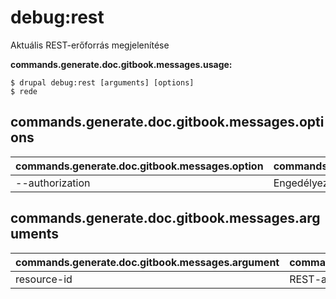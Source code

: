 # debug:rest
Aktuális REST-erőforrás megjelenítése

**commands.generate.doc.gitbook.messages.usage:**
```
$ drupal debug:rest [arguments] [options]
$ rede  
```

## commands.generate.doc.gitbook.messages.options
commands.generate.doc.gitbook.messages.option | commands.generate.doc.gitbook.messages.details
-------|-------------
--authorization | Engedélyezett | tilott állapotú REST-erőforrás

## commands.generate.doc.gitbook.messages.arguments
commands.generate.doc.gitbook.messages.argument | commands.generate.doc.gitbook.messages.details
---------|-------------
resource-id | REST-azonosító

